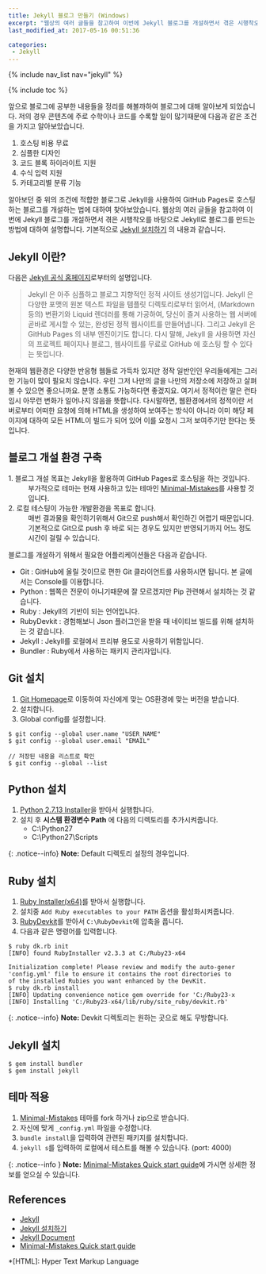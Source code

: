 ```yaml
---
title: Jekyll 블로그 만들기 (Windows)
excerpt: "웹상의 여러 글들을 참고하여 이번에 Jekyll 블로그를 개설하면서 겪은 시행착오를 바탕으로 Jekyll로 블로그를 만드는 방법에 대하여 설명합니다."
last_modified_at: 2017-05-16 00:51:36

categories:
 - Jekyll
---
```


{% include nav_list nav="jekyll" %}

{% include toc %}

앞으로 블로그에 공부한 내용들을 정리를 해볼까하여 블로그에 대해 알아보게 되었습니다.
저의 경우 콘텐츠에 주로 수학이나 코드를 수록할 일이 많기때문에 다음과 같은 조건을 가지고 알아보았습니다.

1.	호스팅 비용 무료
2.	심플한 디자인
3.	코드 블록 하이라이트 지원
4.	수식 입력 지원
5.	카테고리별 분류 기능

알아보던 중 위의 조건에 적합한 블로그로 Jekyll을 사용하여 GitHub Pages로 호스팅하는 블로그를 개설하는 법에 대하여 찾아보았습니다. 웹상의 여러 글들을 참고하여 이번에 Jekyll 블로그를 개설하면서 겪은 시행착오를 바탕으로 Jekyll로 블로그를 만드는 방법에 대하여 설명합니다.
기본적으로 [Jekyll 설치하기](https://nesoy.github.io/articles/2016-12/Install-Jekyll) 의 내용과 같습니다.

## Jekyll 이란?

다음은 [Jekyll 공식 홈페이지](https://jekyllrb-ko.github.io/docs/home/)로부터의 설명입니다.

>Jekyll 은 아주 심플하고 블로그 지향적인 정적 사이트 생성기입니다. Jekyll 은 다양한 포맷의 원본 텍스트 파일을 템플릿 디렉토리로부터 읽어서, (Markdown 등의) 변환기와 Liquid 렌더러를 통해 가공하여, 당신이 즐겨 사용하는 웹 서버에 곧바로 게시할 수 있는, 완성된 정적 웹사이트를 만들어냅니다. 그리고 Jekyll 은 GitHub Pages 의 내부 엔진이기도 합니다. 다시 말해, Jekyll 을 사용하면 자신의 프로젝트 페이지나 블로그, 웹사이트를 무료로 GitHub 에 호스팅 할 수 있다는 뜻입니다.

현재의 웹환경은 다양한 반응형 웹들로 가득차 있지만 정작 일반인인 우리들에게는 그러한 기능이 많이 필요치 않습니다. 우린 그저 나만의 글을 나만의 저장소에 저장하고 살펴볼 수 있으면 좋으니까요. 분명 소통도 가능하다면 좋겠지요. 여기서 <a>정적</a>이란 말은 런타임시 아무런 변화가 일어나지 않음을 뜻합니다. 다시말하면, 웹환경에서의 정적이란 서버로부터 어떠한 요청에 의해 HTML을 생성하여 보여주는 방식이 아니라 이미 해당 페이지에 대하여 모든 HTML이 빌드가 되어 있어 이를 요청시 그저 보여주기만 한다는 뜻입니다.

## 블로그 개설 환경 구축

<dl>
	<dt>1.	블로그 개설 목표는 Jekyll을 활용하여 GitHub Pages로 호스팅을 하는 것입니다.</dt>
	<dd>부가적으로 테마는 현재 사용하고 있는 테마인 <a href="https://github.com/mmistakes/minimal-mistakes">Minimal-Mistakes</a>를 사용할 것입니다.</dd>
	<dt>2.	로컬 테스팅이 가능한 개발환경을 목표로 합니다.</dt>
	<dd>매번 결과물을 확인하기위해서 Git으로 push해서 확인하긴 어렵기 때문입니다. 기본적으로 <a>Git</a>으로 push 후 바로 되는 경우도 있지만 반영되기까지 어느 정도 시간이 걸릴 수 있습니다.</dd>
</dl>

블로그를 개설하기 위해서 필요한 어플리케이션들은 다음과 같습니다.

* Git 		 : GitHub에 올릴 것이므로 편한 Git 클라이언트를 사용하시면 됩니다. 본 글에서는 Console를 이용합니다.
* Python 	 : 웹쪽은 전문이 아니기때문에 잘 모르겠지만 Pip 관련해서 설치하는 것 같습니다.
* Ruby 		 : Jekyll의 기반이 되는 언어입니다.
* RubyDevkit : 경험해보니 Json 플러그인을 받을 때 네이티브 빌드를 위해 설치하는 것 같습니다.
* Jekyll 	 : Jekyll를 로컬에서 프리뷰 용도로 사용하기 위함입니다.
* Bundler 	 : Ruby에서 사용하는 패키지 관리자입니다.

## Git 설치

1.	[Git Homepage](https://git-scm.com/)로 이동하여 자신에게 맞는 OS환경에 맞는 버전을 받습니다.
2.	설치합니다.
3.	Global config를 설정합니다.

```
$ git config --global user.name "USER_NAME"
$ git config --global user.email "EMAIL"

// 저장된 내용을 리스트로 확인
$ git config --global --list
```

## Python 설치

1.	[Python 2.7.13 Installer](https://www.python.org/ftp/python/2.7.13/python-2.7.13.msi)을 받아서 실행합니다.
2.	설치 후 **시스템 환경변수 Path** 에 다음의 디렉토리를 추가시켜줍니다.
	*	C:\Python27
	*	C:\Python27\Scripts

{: .notice--info}
**Note:** Default 디렉토리 설정의 경우입니다.

## Ruby 설치

1.	[Ruby Installer(x64)](https://dl.bintray.com/oneclick/rubyinstaller/rubyinstaller-2.3.3-x64.exe)를 받아서 실행합니다.
2.	설치중 `Add Ruby executables to your PATH` 옵션을 활성화시켜줍니다.
3.	[RubyDevkit](https://dl.bintray.com/oneclick/rubyinstaller/DevKit-mingw64-64-4.7.2-20130224-1432-sfx.exe)를 받아서 `C:\RubyDevkit`에 압축을 풉니다.
4.	다음과 같은 명령어를 입력합니다.

```
$ ruby dk.rb init
[INFO] found RubyInstaller v2.3.3 at C:/Ruby23-x64

Initialization complete! Please review and modify the auto-gener
'config.yml' file to ensure it contains the root directories to
of the installed Rubies you want enhanced by the DevKit.
$ ruby dk.rb install
[INFO] Updating convenience notice gem override for 'C:/Ruby23-x
[INFO] Installing 'C:/Ruby23-x64/lib/ruby/site_ruby/devkit.rb'
```

{: .notice--info}
**Note:** Devkit 디렉토리는 원하는 곳으로 해도 무방합니다.

## Jekyll 설치

```
$ gem install bundler
$ gem install jekyll
```

## 테마 적용

1.	[Minimal-Mistakes]("https://github.com/mmistakes/minimal-mistakes") 테마를 fork 하거나 zip으로 받습니다.
2.	자신에 맞게 `_config.yml` 파일을 수정합니다.
3.	`bundle install`을 입력하여 관련된 패키지를 설치합니다.
4.	`jekyll s`를 입력하여 로컬에서 테스트를 해볼 수 있습니다. (port: 4000)

{: .notice--info }
**Note:** [Minimal-Mistakes Quick start guide](https://mmistakes.github.io/minimal-mistakes/docs/quick-start-guide/)에 가시면 상세한 정보를 얻으실 수 있습니다.

## References

-	[Jekyll](https://jekyllrb-ko.github.io/docs/home/)
-	[Jekyll 설치하기](https://nesoy.github.io/articles/2016-12/Install-Jekyll)
-	[Jekyll Document](https://jekyllrb.com/docs/home/)
-	[Minimal-Mistakes Quick start guide](https://mmistakes.github.io/minimal-mistakes/docs/quick-start-guide/)

*[HTML]: Hyper Text Markup Language